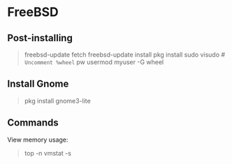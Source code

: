 # FreeBSD

## Post-installing

> freebsd-update fetch
> freebsd-update install
> pkg install sudo
> visudo # `Uncomment %wheel`
> pw usermod myuser -G wheel

## Install Gnome

> pkg install gnome3-lite

## Commands

View memory usage:

> top -n
> vmstat -s
